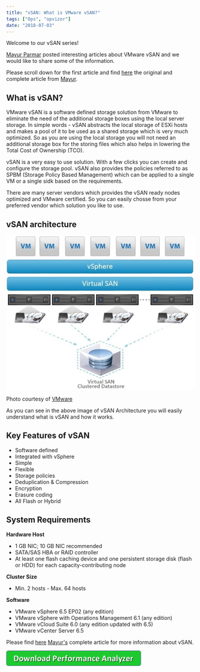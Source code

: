 ```yaml
---
title: "vSAN: What is VMware vSAN?"
tags: ["Ops", "opvizor"]
date: "2018-07-03"
---
```


Welcome to our vSAN series! 

[Mayur Parmar](https://twitter.com/MasteringVmware) posted interesting articles about VMware vSAN and we would like to share some of the information.

Please scroll down for the first article and find [here](http://masteringvmware.com/vsan-what-is-vmware-vsan/) the original and complete article from [Mayur](https://twitter.com/MasteringVmware).

## What is vSAN?

VMware vSAN is a software defined storage solution from VMware to eliminate the need of the additional storage boxes using the local server storage. In simple words - vSAN abstracts the local storage of ESXi hosts and makes a pool of it to be used as a shared storage which is very much optimized. So as you are using the local storage you will not need an additional storage box for the storing files which also helps in lowering the Total Cost of Ownership (TCO).

vSAN is a very easy to use solution. With a few clicks you can create and configure the storage pool. vSAN also provides the policies referred to as SPBM (Storage Policy Based Management) which can be applied to a single VM or a single sidk based on the requirements.

There are many server vendors which provides the vSAN ready nodes optimized and VMware certified. So you can easily chosse from your preferred vendor which solution you like to use.

## vSAN architecture

![vSAN Architecture](/images/blog/1-3.jpg)

Photo courtesy of [VMware](https://www.vmware.com/products/vsan.html)

As you can see in the above image of vSAN Architecture you will easily understand what is vSAN and how it works.

## Key Features of vSAN

- Software defined
- Integrated with vSphere
- Simple
- Flexible
- Storage policies
- Deduplication & Compression
- Encryption
- Erasure coding
- All Flash or Hybrid

## System Requirements

**Hardware Host**

- 1 GB NIC; 10 GB NIC recommended
- SATA/SAS HBA or RAID controller
- At least one flash caching device and one persistent storage disk (flash or HDD) for each capacity-contributing node

**Cluster Size**

- Min. 2 hosts - Max. 64 hosts

**Software**

- VMware vSphere 6.5 EP02 (any edition)
- VMware vSphere with Operations Management 6.1 (any edition)
- VMware vCloud Suite 6.0 (any edition updated with 6.5)
- VMware vCenter Server 6.5

Please find [here](http://masteringvmware.com/vsan-what-is-vmware-vsan/) [Mayur's](https://twitter.com/MasteringVmware) complete article for more information about vSAN.

[![Download Performance Analyzer](/images/blog/button_download-performance-analyzer-6-360x41-1.png)](https://www.opvizor.com/)
